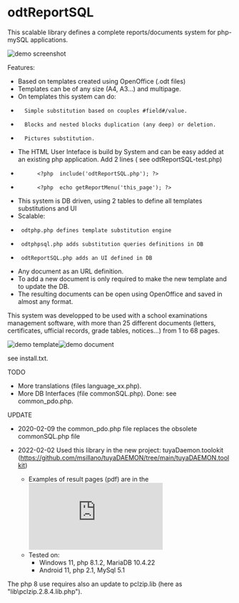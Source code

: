# odtReportSQL
This scalable library defines a complete reports/documents system  for php-mySQL applications.

![demo screenshot](./demo/img/2017-04-19.210908.shot.png)

Features:
-  Based on templates created using OpenOffice (.odt files)
-  Templates can be of any size (A4, A3...) and multipage.
-  On templates this system can do:
*       Simple substitution based on couples #field#/value.
*       Blocks and nested blocks duplication (any deep) or deletion.
*       Pictures substitution.
-  The HTML User Inteface is build by System and can be easy added at an existing php application. Add 2 lines ( see odtReportSQL-test.php)
*           <?php  include('odtReportSQL.php'); ?>
*           <?php  echo getReportMenu('this_page'); ?>
-  This system is DB driven, using 2 tables to define all templates substitutions and UI
-  Scalable:
*      odtphp.php defines template substitution engine
*      odtphpsql.php adds substitution queries definitions in DB
*      odtReportSQL.php adds an UI defined in DB
-  Any document as an URL definition.
-  To add a new document is only required to make the new template and to update the DB.
-  The resulting documents can be open using OpenOffice and saved in almost any format.
 
This system was developped to be used with a school examinations management software, with more than 25 different documents (letters, certificates, ufficial records, grade tables, notices...) from 1 to 68 pages.

![demo template](./demo/img/2017-04-20.075902.shot.png)![demo document](./demo/img/2017-04-20.080141.shot.png)

see install.txt.

TODO
- More translations (files language_xx.php).
- More DB Interfaces (file commonSQL.php). Done: see common_pdo.php.

UPDATE
 - 2020-02-09  the common_pdo.php file replaces the obsolete commonSQL.php  file

 - 2022-02-02 Used this library in the new project: tuyaDaemon.toolokit (https://github.com/msillano/tuyaDAEMON/tree/main/tuyaDAEMON.toolkit) 
   - Examples of result pages (pdf) are in the ![wiki](https://github.com/msillano/tuyaDAEMON/blob/main/devices/ACmeter/device_ACmeter.pdf)
   - Tested on:
      - Windows 11, php 8.1.2, MariaDB 10.4.22
      - Android 11, php 2.1,  MySql 5.1
      
 The php 8 use requires also an update to pclzip.lib (here as  "lib\pclzip.2.8.4.lib.php").
 
